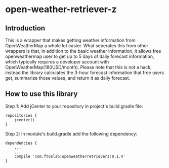 # open-weather-retriever-z
## Introduction
This is a wrapper that makes getting weather information from OpenWeatherMap a whole lot easier. What seperates this from other wrappers is that, in addition to the basic weather information, it allows free openweathermap user to get up to 5 days of daily forecast information, which typically requires a developer account with OpenWeatherMap(180USD/month). Please note that this is not a hack, instead the library calculates the 3-hour forecast information that free users get, summarize those values, and return it as daily forecast.
## How to use this library
Step 1: Add jCenter to your repository in project's build.gradle file: 
``` 
repositories { 
    jcenter()
}
```
Step 2: In module's build.gradle add the following dependency:

```
dependencies {
    ... 
    ... 
    compile 'com.ftoslab:openweatherretrieverz:0.1.4'
}
```


